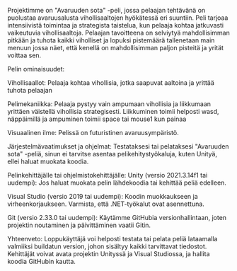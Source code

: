 Projektimme on "Avaruuden sota" -peli, jossa pelaajan tehtävänä on puolustaa avaruusalusta vihollisaaltojen hyökätessä eri suuntiin. Peli tarjoaa intensiivistä toimintaa ja strategista taistelua, kun pelaaja kohtaa jatkuvasti vaikeutuvia vihollisaaltoja. Pelaajan tavoitteena on selviytyä mahdollisimman pitkään ja tuhota kaikki viholliset ja lopuksi pistemäärä tallenetaan main menuun jossa näet, että kenellä on mahdollisimman paljon pisteitä ja yrität voittaa sen.

Pelin ominaisuudet:

  Vihollisaallot: 
  Pelaaja kohtaa vihollisia, jotka saapuvat aaltoina ja yrittää tuhota pelaajan

  Pelimekaniikka: 
  Pelaaja pystyy vain ampumaan vihollisia ja liikkumaan yrittäen väistellä vihollisia strategisesti. Liikkuminen toimii helposti wasd, näppäimillä ja ampuminen toimii space tai mouse1 kun painaa

  Visuaalinen ilme: 
  Pelissä on futuristinen avaruusympäristö.

Järjestelmävaatimukset ja ohjelmat:
Testataksesi tai pelataksesi "Avaruuden sota" -peliä, sinun ei tarvitse asentaa pelikehitystyökaluja, kuten Unityä, ellei haluat muokata koodia.

  Pelinkehittäjälle tai ohjelmistokehittäjälle:
  Unity (versio 2021.3.14f1 tai uudempi): Jos haluat muokata pelin lähdekoodia tai kehittää peliä edelleen.

  Visual Studio (versio 2019 tai uudempi): Koodin muokkaukseen ja virheenkorjaukseen. Varmista, että .NET-työkalut ovat asennettuna.

  Git (versio 2.33.0 tai uudempi): Käytämme GitHubia versionhallintaan, joten projektin noutaminen ja päivittäminen vaatii Gitin.

Yhteenveto: 
Loppukäyttäjä voi helposti testata tai pelata peliä lataamalla valmiiksi buildatun version, johon sisältyy kaikki tarvittavat tiedostot. Kehittäjät voivat avata projektin Unityssä ja Visual Studiossa, ja hallita koodia GitHubin kautta.
